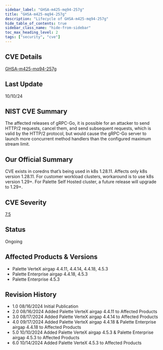 ```yaml
---
sidebar_label: "GHSA-m425-mq94-257g"
title: "GHSA-m425-mq94-257g"
description: "Lifecycle of GHSA-m425-mq94-257g"
hide_table_of_contents: true
sidebar_class_name: "hide-from-sidebar"
toc_max_heading_level: 2
tags: ["security", "cve"]
---
```


## CVE Details

[GHSA-m425-mq94-257g](https://github.com/advisories/GHSA-m425-mq94-257g)

## Last Update

10/10/24

## NIST CVE Summary

The affected releases of gRPC-Go, it is possible for an attacker to send HTTP/2 requests, cancel them, and send
subsequent requests, which is valid by the HTTP/2 protocol, but would cause the gRPC-Go server to launch more concurrent
method handlers than the configured maximum stream limit.

## Our Official Summary

CVE exists in coredns that’s being used in k8s 1.28.11. Affects only k8s version 1.28.11. For customer workload
clusters, workaround is to use k8s version 1.29+. For Palette Self Hosted cluster, a future release will upgrade to
1.29+.

## CVE Severity

[7.5](https://github.com/advisories/GHSA-m425-mq94-257g)

## Status

Ongoing

## Affected Products & Versions

- Palette VerteX airgap 4.4.11, 4.4.14, 4.4.18, 4.5.3
- Palette Enterprise airgap 4.4.18, 4.5.3
- Palette Enterprise 4.5.3

## Revision History

- 1.0 08/16/2024 Initial Publication
- 2.0 08/16/2024 Added Palette VerteX airgap 4.4.11 to Affected Products
- 3.0 08/17/2024 Added Palette VerteX airgap 4.4.14 to Affected Products
- 4.0 09/17/2024 Added Palette VerteX airgap 4.4.18 & Palette Enterprise airgap 4.4.18 to Affected Products
- 5.0 10/10/2024 Added Palette VerteX airgap 4.5.3 & Palette Enterprise airgap 4.5.3 to Affected Products
- 6.0 10/14/2024 Added Palette VerteX 4.5.3 to Affected Products
